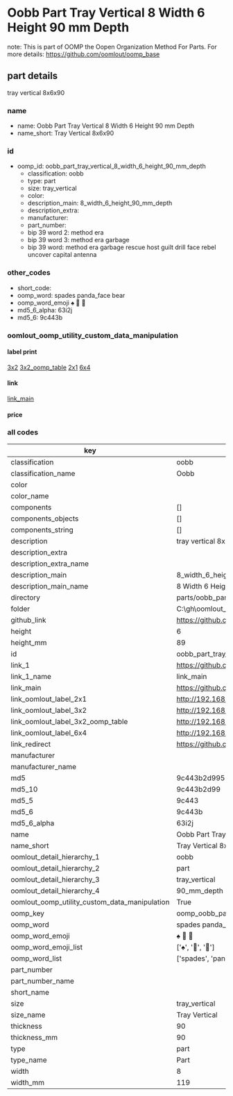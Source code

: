 # Oobb Part Tray Vertical 8 Width 6 Height 90 mm Depth  

note: This is part of OOMP the Oopen Organization Method For Parts. For more details: https://github.com/oomlout/oomp_base

##  part details
  



tray vertical 8x6x90



### name
* name: Oobb Part Tray Vertical 8 Width 6 Height 90 mm Depth
* name_short: Tray Vertical 8x6x90 
### id
* oomp_id: oobb_part_tray_vertical_8_width_6_height_90_mm_depth
  * classification: oobb
  * type: part
  * size: tray_vertical
  * color: 
  * description_main: 8_width_6_height_90_mm_depth
  * description_extra: 
  * manufacturer: 
  * part_number: 
  * bip 39 word 2: method era
  * bip 39 word 3: method era garbage
  * bip 39 word: method era garbage rescue host guilt drill face rebel uncover capital antenna

### other_codes
* short_code: 
* oomp_word: spades panda_face bear
* oomp_word_emoji :spades: :panda_face: :bear:
* md5_6_alpha: 63i2j
* md5_6: 9c443b






### oomlout_oomp_utility_custom_data_manipulation
#### label print
[3x2](http://192.168.1.245:1112/?label=oomp%2063i2j)
[3x2_oomp_table](http://192.168.1.108:1112/?label=oomp%2063i2j)
[2x1](http://192.168.1.242:1112/?label=oomp%2063i2j)
[6x4](http://192.168.1.55:1112/?label=oomp%2063i2j)    

#### link

[link_main](https://github.com/oomlout/oomlout_oobb_version_4_generated_parts/tree/main/navigation_oomp/oobb/part/tray_vertical/8_width_6_height_90_mm_depth/part)                              

#### price







### all codes 
| key | value |  
| --- | --- |  
| classification | oobb |  
| classification_name | Oobb |  
| color |  |  
| color_name |  |  
| components | [] |  
| components_objects | [] |  
| components_string | [] |  
| description | tray vertical 8x6x90 |  
| description_extra |  |  
| description_extra_name |  |  
| description_main | 8_width_6_height_90_mm_depth |  
| description_main_name | 8 Width 6 Height 90 mm Depth |  
| directory | parts/oobb_part_tray_vertical_8_width_6_height_90_mm_depth |  
| folder | C:\gh\oomlout_oobb_version_4_generated_parts\parts\oobb_part_tray_vertical_8_width_6_height_90_mm_depth |  
| github_link | https://github.com/oomlout/oomlout_oomp_part_src/tree/main/parts/oobb_part_tray_vertical_8_width_6_height_90_mm_depth |  
| height | 6 |  
| height_mm | 89 |  
| id | oobb_part_tray_vertical_8_width_6_height_90_mm_depth |  
| link_1 | https://github.com/oomlout/oomlout_oobb_version_4_generated_parts/tree/main/navigation_oomp/oobb/part/tray_vertical/8_width_6_height_90_mm_depth/part |  
| link_1_name | link_main |  
| link_main | https://github.com/oomlout/oomlout_oobb_version_4_generated_parts/tree/main/navigation_oomp/oobb/part/tray_vertical/8_width_6_height_90_mm_depth/part |  
| link_oomlout_label_2x1 | http://192.168.1.242:1112/?label=oomp%2063i2j |  
| link_oomlout_label_3x2 | http://192.168.1.245:1112/?label=oomp%2063i2j |  
| link_oomlout_label_3x2_oomp_table | http://192.168.1.108:1112/?label=oomp%2063i2j |  
| link_oomlout_label_6x4 | http://192.168.1.55:1112/?label=oomp%2063i2j |  
| link_redirect | https://github.com/oomlout/oomlout_oobb_version_4_generated_parts/tree/main/parts/oobb_tray_vertical_08_06_90 |  
| manufacturer |  |  
| manufacturer_name |  |  
| md5 | 9c443b2d9951885d9eb70b72bf131461 |  
| md5_10 | 9c443b2d99 |  
| md5_5 | 9c443 |  
| md5_6 | 9c443b |  
| md5_6_alpha | 63i2j |  
| name | Oobb Part Tray Vertical 8 Width 6 Height 90 mm Depth |  
| name_short | Tray Vertical 8x6x90  |  
| oomlout_detail_hierarchy_1 | oobb |  
| oomlout_detail_hierarchy_2 | part |  
| oomlout_detail_hierarchy_3 | tray_vertical |  
| oomlout_detail_hierarchy_4 | 90_mm_depth |  
| oomlout_oomp_utility_custom_data_manipulation | True |  
| oomp_key | oomp_oobb_part_tray_vertical_8_width_6_height_90_mm_depth |  
| oomp_word | spades panda_face bear |  
| oomp_word_emoji | :spades: :panda_face: :bear: |  
| oomp_word_emoji_list | [':spades:', ':panda_face:', ':bear:'] |  
| oomp_word_list | ['spades', 'panda_face', 'bear'] |  
| part_number |  |  
| part_number_name |  |  
| short_name |  |  
| size | tray_vertical |  
| size_name | Tray Vertical |  
| thickness | 90 |  
| thickness_mm | 90 |  
| type | part |  
| type_name | Part |  
| width | 8 |  
| width_mm | 119 |  
